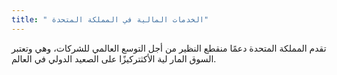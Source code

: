 ```yaml
---
title: " الخدمات المالية في المملكة المتحدة"
---
```

تقدم المملكة المتحدة دعمًا منقطع النظير من أجل التوسع العالمي للشركات، وهي وتعتبر السوق المار لية الأكثتركيزًا على الصعيد الدولي في العالم.
